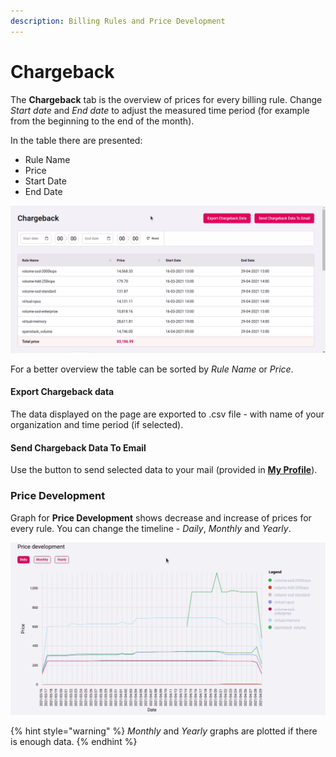 ```yaml
---
description: Billing Rules and Price Development
---
```


# Chargeback

The **Chargeback** tab is the overview of prices for every billing rule. Change _Start date_ and _End date_ to adjust the measured time period (for example from the beginning to the end of the month).

In the table there are presented:

* Rule Name
* Price
* Start Date
* End Date

![Fig. 1: Chargeback](../.gitbook/assets/chargeback.gif)

For a better overview the table can be sorted by _Rule Name_ or _Price_.

####

#### Export Chargeback data

The data displayed on the page are exported to .csv file - with name of your organization and time period (if selected).

####

#### Send Chargeback Data To Email

Use the button to send selected data to your mail (provided in [**My Profile**](https://itera.gitbook.io/taikun/user-guide-1/manager/my-profile)).



### Price Development

Graph for **Price Development** shows decrease and increase of prices for every rule. You can change the timeline - _Daily_, _Monthly_ and _Yearly_.

![Fig. 2: Price Development](<../.gitbook/assets/price development.gif>)

{% hint style="warning" %}
_Monthly_ and _Yearly_ graphs are plotted if there is enough data.
{% endhint %}
